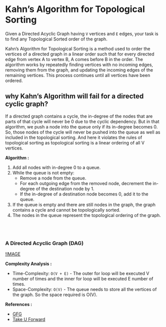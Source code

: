 # Kahn’s Algorithm for Topological Sorting

Given a Directed Acyclic Graph having `V` vertices and `E` edges, your task is to find any Topological Sorted order of the graph.<br/>

<bold>Kahn’s Algorithm</bold> for Topological Sorting is a method used to order the vertices of a directed graph in a linear order such that for every directed edge from vertex A to vertex B, A comes before B in the order. The algorithm works by repeatedly finding vertices with no incoming edges, removing them from the graph, and updating the incoming edges of the remaining vertices. This process continues until all vertices have been ordered.

## why Kahn’s Algorithm will fail for a directed cyclic graph?

If a directed graph contains a cycle, the in-degree of the nodes that are parts of that cycle will never be 0 due to the cyclic dependency. But in that algorithm, we push a node into the queue only if its in-degree becomes 0. So, those nodes of the cycle will never be pushed into the queue as well as included in the topological sorting. And here it violates the rules of topological sorting as topological sorting is a linear ordering of all V vertices.

**Algorithm :**<br/>

1. Add all nodes with in-degree 0 to a queue.
2. While the queue is not empty:
    - Remove a node from the queue.
    - For each outgoing edge from the removed node, decrement the in-degree of the destination node by 1.
    - If the in-degree of a destination node becomes 0, add it to the queue.
3. If the queue is empty and there are still nodes in the graph, the graph contains a cycle and cannot be topologically sorted.
4. The nodes in the queue represent the topological ordering of the graph.

<br/>
<br/>

### A Directed Acyclic Graph (DAG)

[!IMAGE](./image_one.webp)

**Complexity Analysis :**<br/>

-   Time-Complexity: `O(V + E)` - The outer for loop will be executed V number of times and the inner for loop will be executed E number of times.
-   Space-Complexity: `O(V)` - The queue needs to store all the vertices of the graph. So the space required is O(V).

**References :**<br/>

-   [GFG](https://www.geeksforgeeks.org/topological-sorting-indegree-based-solution/)
-   [Take U Forward](https://takeuforward.org/data-structure/detect-a-cycle-in-directed-graph-topological-sort-kahns-algorithm-g-23/)
